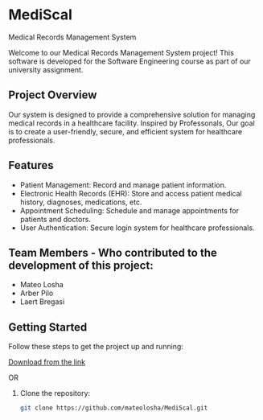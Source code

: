 # MediScal
Medical Records Management System

Welcome to our Medical Records Management System project! This software is developed for the Software Engineering course as part of our university assignment.

## Project Overview

Our system is designed to provide a comprehensive solution for managing medical records in a healthcare facility. Inspired by Professonals, Our goal is to create a user-friendly, secure, and efficient system for healthcare professionals.

## Features

- Patient Management: Record and manage patient information.
- Electronic Health Records (EHR): Store and access patient medical history, diagnoses, medications, etc.
- Appointment Scheduling: Schedule and manage appointments for patients and doctors.
- User Authentication: Secure login system for healthcare professionals.

## Team Members - Who contributed to the development of this project:

- Mateo Losha
- Arber Pilo
- Laert Bregasi

## Getting Started

Follow these steps to get the project up and running:


[Download from the link](https://we.tl/t-bhDIjlilec)

OR

1. Clone the repository:

   ```bash
   git clone https://github.com/mateolosha/MediScal.git
